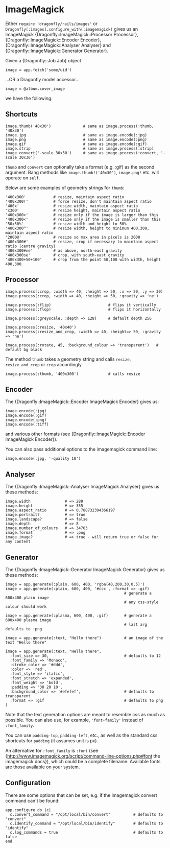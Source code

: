 ImageMagick
===========
Either `require 'dragonfly/rails/images'` or `Dragonfly[:images].configure_with(:imagemagick)`
gives us an ImageMagick {Dragonfly::ImageMagick::Processor Processor}, {Dragonfly::ImageMagick::Encoder Encoder},
{Dragonfly::ImageMagick::Analyser Analyser} and {Dragonfly::ImageMagick::Generator Generator}.

Given a {Dragonfly::Job Job} object

    image = app.fetch('some/uid')

...OR a Dragonfly model accessor...

    image = @album.cover_image

we have the following:

Shortcuts
---------
    image.thumb('40x30')              # same as image.process(:thumb, '40x30')
    image.jpg                         # same as image.encode(:jpg)
    image.png                         # same as image.encode(:png)
    image.gif                         # same as image.encode(:gif)
    image.strip                       # same as image.process(:strip)
    image.convert('-scale 30x30')     # same as image.process(:convert, '-scale 30x30')

`thumb` and `convert` can optionally take a format (e.g. :gif) as the second argument.
Bang methods like `image.thumb!('40x30')`, `image.png!` etc. will operate on `self`.

Below are some examples of geometry strings for `thumb`:

    '400x300'            # resize, maintain aspect ratio
    '400x300!'           # force resize, don't maintain aspect ratio
    '400x'               # resize width, maintain aspect ratio
    'x300'               # resize height, maintain aspect ratio
    '400x300>'           # resize only if the image is larger than this
    '400x300<'           # resize only if the image is smaller than this
    '50x50%'             # resize width and height to 50%
    '400x300^'           # resize width, height to minimum 400,300, maintain aspect ratio
    '2000@'              # resize so max area in pixels is 2000
    '400x300#'           # resize, crop if necessary to maintain aspect ratio (centre gravity)
    '400x300#ne'         # as above, north-east gravity
    '400x300se'          # crop, with south-east gravity
    '400x300+50+100'     # crop from the point 50,100 with width, height 400,300

Processor
---------

    image.process(:crop, :width => 40, :height => 50, :x => 20, :y => 30)
    image.process(:crop, :width => 40, :height => 50, :gravity => 'ne')

    image.process(:flip)                         # flips it vertically
    image.process(:flop)                         # flips it horizontally

    image.process(:greyscale, :depth => 128)     # default depth 256

    image.process(:resize, '40x40')
    image.process(:resize_and_crop, :width => 40, :height=> 50, :gravity => 'ne')

    image.process(:rotate, 45, :background_colour => 'transparent')   # default bg black

The method `thumb` takes a geometry string and calls `resize`, `resize_and_crop` or `crop` accordingly.

    image.process(:thumb, '400x300')             # calls resize

Encoder
-------
The {Dragonfly::ImageMagick::Encoder ImageMagick Encoder} gives us:

    image.encode(:jpg)
    image.encode(:gif)
    image.encode(:png)
    image.encode(:tiff)

and various other formats (see {Dragonfly::ImageMagick::Encoder ImageMagick Encoder}).

You can also pass additional options to the imagemagick command line:

    image.encode(:jpg, '-quality 10')

Analyser
--------
The {Dragonfly::ImageMagick::Analyser ImageMagick Analyser} gives us these methods:

    image.width               # => 280
    image.height              # => 355
    image.aspect_ratio        # => 0.788732394366197
    image.portrait?           # => true
    image.landscape?          # => false
    image.depth               # => 8
    image.number_of_colours   # => 34703
    image.format              # => :png
    image.image?              # => true - will return true or false for any content

Generator
---------
The {Dragonfly::ImageMagick::Generator ImageMagick Generator} gives us these methods:

    image = app.generate(:plain, 600, 400, 'rgba(40,200,30,0.5)')
    image = app.generate(:plain, 600, 400, '#ccc', :format => :gif)
                                                        # generate a 600x400 plain image
                                                        # any css-style colour should work

    image = app.generate(:plasma, 600, 400, :gif)       # generate a 600x400 plasma image
                                                        # last arg defaults to :png

    image = app.generate(:text, "Hello there")          # an image of the text "Hello there"

    image = app.generate(:text, "Hello there",
      :font_size => 30,                                 # defaults to 12
      :font_family => 'Monaco',
      :stroke_color => '#ddd',
      :color => 'red',
      :font_style => 'italic',
      :font_stretch => 'expanded',
      :font_weight => 'bold',
      :padding => '30 20 10',
      :background_color => '#efefef',                   # defaults to transparent
      :format => :gif                                   # defaults to png
    )

Note that the text generation options are meant to resemble css as much as possible. You can also use, for example, `'font-family'` instead of `:font_family`.

You can use `padding-top`, `padding-left`, etc., as well as the standard css shortcuts for `padding` (it assumes unit is px).

An alternative for `:font_family` is `:font` (see {http://www.imagemagick.org/script/command-line-options.php#font the imagemagick docs}), which could be a complete filename.
Available fonts are those available on your system.

Configuration
-------------
There are some options that can be set, e.g. if the imagemagick convert command can't be found:

    app.configure do |c|
      c.convert_command = "/opt/local/bin/convert"          # defaults to "convert"
      c.identify_command = "/opt/local/bin/identify"        # defaults to "identify"
      c.log_commands = true                                 # defaults to false
    end
